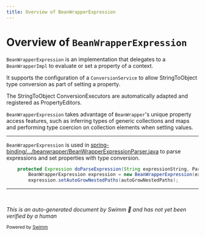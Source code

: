 ```yaml
---
title: Overview of BeanWrapperExpression
---
```

# Overview of <SwmToken path="spring-binding/src/main/java/org/springframework/binding/expression/beanwrapper/BeanWrapperExpressionParser.java" pos="97:1:1" line-data="		BeanWrapperExpression expression = new BeanWrapperExpression(expressionString, conversionService);">`BeanWrapperExpression`</SwmToken>

<SwmToken path="spring-binding/src/main/java/org/springframework/binding/expression/beanwrapper/BeanWrapperExpressionParser.java" pos="97:1:1" line-data="		BeanWrapperExpression expression = new BeanWrapperExpression(expressionString, conversionService);">`BeanWrapperExpression`</SwmToken> is an implementation that delegates to a <SwmToken path="spring-binding/src/main/java/org/springframework/binding/expression/beanwrapper/BeanWrapperExpressionParser.java" pos="18:8:8" line-data="import org.springframework.beans.BeanWrapperImpl;">`BeanWrapperImpl`</SwmToken> to evaluate or set a property of a context.

It supports the configuration of a <SwmToken path="spring-binding/src/main/java/org/springframework/binding/expression/beanwrapper/BeanWrapperExpressionParser.java" pos="22:10:10" line-data="import org.springframework.binding.convert.ConversionService;">`ConversionService`</SwmToken> to allow StringToObject type conversion as part of setting a property.

The StringToObject ConversionExecutors are automatically adapted and registered as PropertyEditors.

<SwmToken path="spring-binding/src/main/java/org/springframework/binding/expression/beanwrapper/BeanWrapperExpressionParser.java" pos="97:1:1" line-data="		BeanWrapperExpression expression = new BeanWrapperExpression(expressionString, conversionService);">`BeanWrapperExpression`</SwmToken> takes advantage of <SwmToken path="spring-binding/src/main/java/org/springframework/binding/expression/beanwrapper/BeanWrapperExpressionParser.java" pos="30:13:13" line-data=" * An expression parser that parses BeanWrapper property expressions.">`BeanWrapper`</SwmToken>'s unique property access features, such as inferring types of generic collections and maps and performing type coercion on collection elements when setting values.

<SwmSnippet path="/spring-binding/src/main/java/org/springframework/binding/expression/beanwrapper/BeanWrapperExpressionParser.java" line="96">

---

<SwmToken path="spring-binding/src/main/java/org/springframework/binding/expression/beanwrapper/BeanWrapperExpressionParser.java" pos="97:1:1" line-data="		BeanWrapperExpression expression = new BeanWrapperExpression(expressionString, conversionService);">`BeanWrapperExpression`</SwmToken> is used in <SwmPath>[spring-binding/…/beanwrapper/BeanWrapperExpressionParser.java](spring-binding/src/main/java/org/springframework/binding/expression/beanwrapper/BeanWrapperExpressionParser.java)</SwmPath> to parse expressions and set properties with type conversion.

```java
	protected Expression doParseExpression(String expressionString, ParserContext context) throws ParserException {
		BeanWrapperExpression expression = new BeanWrapperExpression(expressionString, conversionService);
		expression.setAutoGrowNestedPaths(autoGrowNestedPaths);
```

---

</SwmSnippet>

&nbsp;

*This is an auto-generated document by Swimm 🌊 and has not yet been verified by a human*

<SwmMeta version="3.0.0" repo-id="Z2l0aHViJTNBJTNBc3ByaW5nLXdlYmZsb3ctZGVtbyUzQSUzQWdpbGFkbmF2b3Q=" repo-name="spring-webflow-demo"><sup>Powered by [Swimm](/)</sup></SwmMeta>
